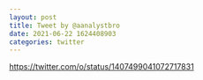 ```yaml
--- 
layout: post 
title: Tweet by @aanalystbro 
date: 2021-06-22 1624408903 
categories: twitter 
--- 
```

https://twitter.com/o/status/1407499041072717831